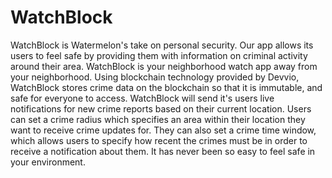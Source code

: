 # WatchBlock

WatchBlock is Watermelon's take on personal security.  Our app allows its users to feel safe by providing them with information on criminal activity around their area.  WatchBlock is your neighborhood watch app away from your neighborhood.  Using blockchain technology provided by Devvio, WatchBlock stores crime data on the blockchain so that it is immutable, and safe for everyone to access.  WatchBlock will send it's users live notifications for new crime reports based on their current location.  Users can set a crime radius which specifies an area within their location they want to receive crime updates for.  They can also set a crime time window, which allows users to specify how recent the crimes must be in order to receive a notification about them.  It has never been so easy to feel safe in your environment.

